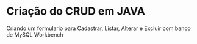 # Criação do CRUD em JAVA
Criando um formulario para Cadastrar, Listar, Alterar e Excluir com banco de MySQL Workbench
